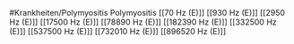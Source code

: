 #Krankheiten/Polymyositis
Polymyositis
[[70 Hz (E)]]
[[930 Hz (E)]]
[[2950 Hz (E)]]
[[17500 Hz (E)]]
[[78890 Hz (E)]]
[[182390 Hz (E)]]
[[332500 Hz (E)]]
[[537500 Hz (E)]]
[[732010 Hz (E)]]
[[896520 Hz (E)]]